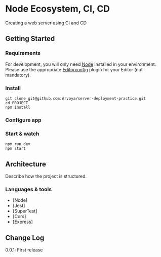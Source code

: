 # Node Ecosystem, CI, CD

Creating a web server using CI and CD

## Getting Started

### Requirements

For development, you will only need [Node](http://nodejs.org/) installed in your
environment.
Please use the appropriate [Editorconfig](http://editorconfig.org/) plugin for your
Editor (not mandatory).

### Install

    git clone git@github.com:Arvoya/server-deployment-practice.git
    cd PROJECT
    npm install

### Configure app

### Start & watch

    npm run dev
    npm start

## Architecture

Describe how the project is structured.

### Languages & tools

- [Node]
- [Jest]
- [SuperTest]
- [Cors]
- [Express]

## Change Log

0.0.1: First release
